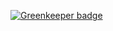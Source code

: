 
[![Greenkeeper badge](https://badges.greenkeeper.io/httpsOmkar/codesandbox-example.svg)](https://greenkeeper.io/)
